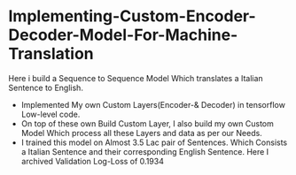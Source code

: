 # Implementing-Custom-Encoder-Decoder-Model-For-Machine-Translation


Here i build a Sequence to Sequence Model Which translates a Italian Sentence to English.
      
 * Implemented My own Custom Layers(Encoder-& Decoder) in tensorflow Low-level code. 
 * On top of these own Build Custom Layer, I also build my own Custom Model Which process all these Layers and data as per our Needs.
 * I trained this model on Almost 3.5 Lac pair of Sentences. Which Consists a Italian Sentence and their corresponding English Sentence. Here I archived Validation Log-Loss of         0.1934
    
